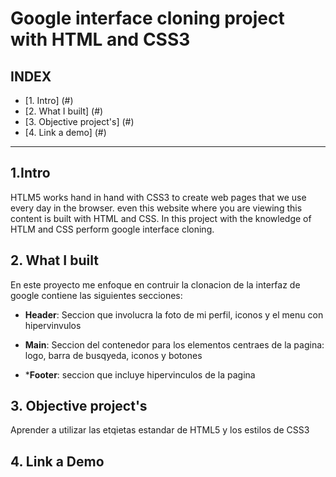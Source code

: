 # Google interface cloning project with HTML and CSS3

## **INDEX**

* [1. Intro] (#)
* [2. What I built] (#)
* [3. Objective project's] (#)
* [4. Link a demo] (#)

****

## 1.Intro

HTLM5 works hand in hand with CSS3 to create web pages that we use every day in the browser. even this website where you are viewing this content is built with HTML and CSS. In this project with the knowledge of HTLM and CSS perform google interface cloning.

## 2. What I built

En este proyecto me enfoque en contruir la clonacion de la interfaz de google contiene las siguientes secciones:

* **Header**: Seccion que involucra la foto de mi perfil, iconos y el menu con hipervinvulos 

* **Main**: Seccion del contenedor para los elementos centraes de la pagina: logo, barra de busqyeda, iconos y botones

* ***Footer**: seccion que incluye hipervinculos de la pagina

## 3. Objective project's

Aprender a utilizar las etqietas estandar de HTML5 y los estilos de CSS3

## 4. Link a Demo
